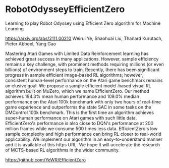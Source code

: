 # RobotOdysseyEfficientZero

Learning to play Robot Odyssey using Efficient Zero algorithm for Machine Learning

https://arxiv.org/abs/2111.00210
Weirui Ye, Shaohuai Liu, Thanard Kurutach, Pieter Abbeel, Yang Gao

Mastering Atari Games with Limited Data
Reinforcement learning has achieved great success in many applications. However, sample efficiency remains a key challenge, with prominent methods requiring millions (or even billions) of environment steps to train. Recently, there has been significant progress in sample efficient image-based RL algorithms; however, consistent human-level performance on the Atari game benchmark remains an elusive goal. We propose a sample efficient model-based visual RL algorithm built on MuZero, which we name EfficientZero. Our method achieves 194.3% mean human performance and 109.0% median performance on the Atari 100k benchmark with only two hours of real-time game experience and outperforms the state SAC in some tasks on the DMControl 100k benchmark. This is the first time an algorithm achieves super-human performance on Atari games with such little data. EfficientZero's performance is also close to DQN's performance at 200 million frames while we consume 500 times less data. EfficientZero's low sample complexity and high performance can bring RL closer to real-world applicability. We implement our algorithm in an easy-to-understand manner and it is available at this https URL. We hope it will accelerate the research of MCTS-based RL algorithms in the wider community. 

https://github.com/YeWR/EfficientZero
